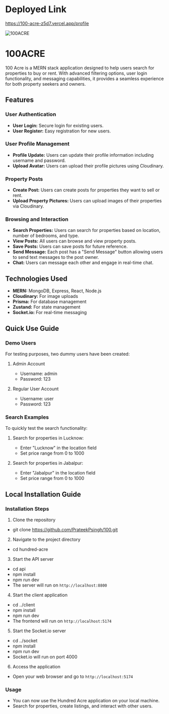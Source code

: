 # Deployed Link
https://100-acre-z5d7.vercel.app/profile

![100ACRE](https://github.com/PrateekPsingh/100_ACRE_/assets/97173401/07a0f9b6-1c7c-432a-95e1-91ea502133a0)


# 100ACRE

100 Acre is a MERN stack application designed to help users search for properties to buy or rent. With advanced filtering options, user login functionality, and messaging capabilities, it provides a seamless experience for both property seekers and owners.


<!-- ## Deployed link

https://pennybase.vercel.app/ -->

## Features

### User Authentication
- **User Login:** Secure login for existing users.
- **User Register:** Easy registration for new users.

### User Profile Management
- **Profile Update:** Users can update their profile information including username and password.
- **Upload Avatar:** Users can upload their profile pictures using Cloudinary.

### Property Posts
- **Create Post:** Users can create posts for properties they want to sell or rent.
- **Upload Property Pictures:** Users can upload images of their properties via Cloudinary.

### Browsing and Interaction
- **Search Properties:** Users can search for properties based on location, number of bedrooms, and type.
- **View Posts:** All users can browse and view property posts.
- **Save Posts:** Users can save posts for future reference.
- **Send Message:** Each post has a "Send Message" button allowing users to send text messages to the post owner.
- **Chat:** Users can message each other and engage in real-time chat.


## Technologies Used

- **MERN:** MongoDB, Express, React, Node.js
- **Cloudinary:** For image uploads
- **Prisma:** For database management
- **Zustand:** For state management
- **Socket.io:** For real-time messaging

## Quick Use Guide

### Demo Users
For testing purposes, two dummy users have been created:

1. Admin Account
   - Username: admin
   - Password: 123

2. Regular User Account
   - Username: user
   - Password: 123

### Search Examples
To quickly test the search functionality:

1. Search for properties in Lucknow:
   - Enter "Lucknow" in the location field
   - Set price range from 0 to 1000

2. Search for properties in Jabalpur:
   - Enter "Jabalpur" in the location field
   - Set price range from 0 to 1000


## Local Installation Guide


### Installation Steps

1. Clone the repository
- git clone https://github.com/PrateekPsingh/100.git

2. Navigate to the project directory
- cd hundred-acre

3. Start the API server
- cd api
- npm install
- npm run dev
- The server will run on `http://localhost:8800`

4. Start the client application
- cd ../client
- npm install
- npm run dev
- The frontend will run on `http://localhost:5174`

5. Start the Socket.io server
- cd ../socket
- npm install
- npm run dev
- Socket.io will run on port 4000

6. Access the application
- Open your web browser and go to `http://localhost:5174`

### Usage
- You can now use the Hundred Acre application on your local machine.
- Search for properties, create listings, and interact with other users.




